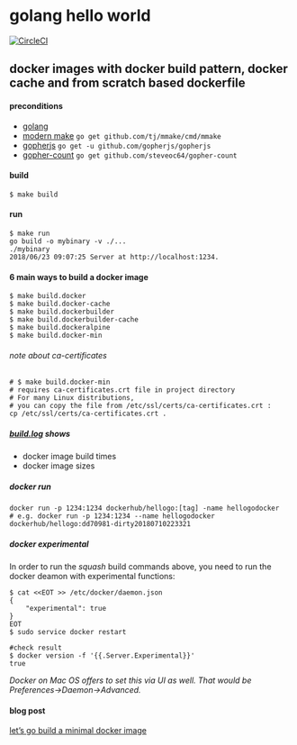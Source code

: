 # golang hello world 

[![CircleCI](https://circleci.com/gh/lotharschulz/hellogodocker.svg?style=shield)](https://circleci.com/gh/lotharschulz/hellogodocker)

## docker images with docker build pattern, docker cache and from scratch based dockerfile

#### preconditions
- [golang](https://golang.org/)
- [modern make](https://github.com/tj/mmake) `go get github.com/tj/mmake/cmd/mmake`
- [gopherjs](https://github.com/gopherjs/gopherjs) `go get -u github.com/gopherjs/gopherjs`
- [gopher-count](https://github.com/steveoc64/gopher-count) `go get github.com/steveoc64/gopher-count`

#### build
```
$ make build
```

#### run
```
$ make run
go build -o mybinary -v ./...
./mybinary
2018/06/23 09:07:25 Server at http://localhost:1234.

```

#### 6 main ways to build a docker image
```
$ make build.docker
$ make build.docker-cache
$ make build.dockerbuilder
$ make build.dockerbuilder-cache
$ make build.dockeralpine
$ make build.docker-min
```

###### note about ca-certificates
```
# $ make build.docker-min
# requires ca-certificates.crt file in project directory
# For many Linux distributions, 
# you can copy the file from /etc/ssl/certs/ca-certificates.crt :
cp /etc/ssl/certs/ca-certificates.crt .
```

##### [build.log](build.log) shows
- docker image build times
- docker image sizes

##### docker run
```
docker run -p 1234:1234 dockerhub/hellogo:[tag] -name hellogodocker
# e.g. docker run -p 1234:1234 --name hellogodocker dockerhub/hellogo:dd70981-dirty20180710223321
```

##### docker experimental

In order to run the _squash_ build commands above, you need to run the docker deamon with experimental functions:
```
$ cat <<EOT >> /etc/docker/daemon.json
{ 
    "experimental": true 
} 
EOT
$ sudo service docker restart

#check result
$ docker version -f '{{.Server.Experimental}}'
true
```
_Docker on Mac OS offers to set this via UI as well. That would be Preferences->Daemon->Advanced._

#### blog post
[let’s go build a minimal docker image](https://www.lotharschulz.info/2018/10/01/lets-go-build-a-minimal-docker-image/)